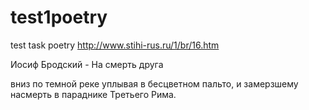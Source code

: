 # test1poetry
test task poetry
http://www.stihi-rus.ru/1/br/16.htm

Иосиф Бродский - На смерть друга


















вниз по темной реке уплывая в бесцветном пальто,
и замерзшему насмерть в параднике Третьего Рима.
